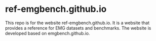 # ref-emgbench.github.io
This repo is for the website ref-emgbench.github.io. It is a website that provides a reference for EMG datasets and benchmarks. The website is developed based on emgbench.github.io.